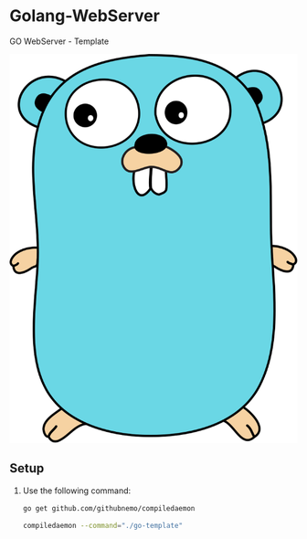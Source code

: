 # Golang-WebServer
GO WebServer - Template

![Title](https://raw.githubusercontent.com/qdm12/go-template/main/title.svg)

## Setup

1. Use the following command:
    ```sh
    go get github.com/githubnemo/compiledaemon  
    ```
    ```sh
    compiledaemon --command="./go-template"
    ```

